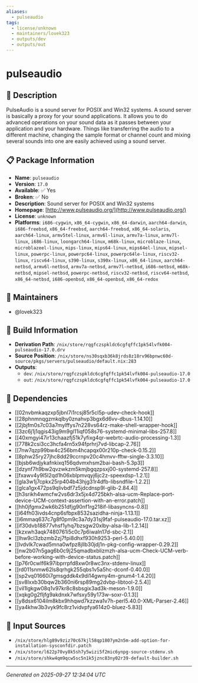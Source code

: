 ```yaml
---
aliases:
  - pulseaudio
tags:
  - license/unknown
  - maintainers/lovek323
  - outputs/dev
  - outputs/out
---
```


# pulseaudio

## 📝 Description

PulseAudio is a sound server for POSIX and Win32 systems.  A
sound server is basically a proxy for your sound applications.
It allows you to do advanced operations on your sound data as it
passes between your application and your hardware.  Things like
transferring the audio to a different machine, changing the
sample format or channel count and mixing several sounds into
one are easily achieved using a sound server.


## 📋 Package Information

- **Name**: `pulseaudio`
- **Version**: `17.0`
- **Available**: ✅ Yes
- **Broken**: ✅ No
- **Description**: Sound server for POSIX and Win32 systems
- **Homepage**: [http://www.pulseaudio.org/](http://www.pulseaudio.org/)
- **License**: `unknown`
- **Platforms**: `i686-cygwin`, `x86_64-cygwin`, `x86_64-darwin`, `aarch64-darwin`, `i686-freebsd`, `x86_64-freebsd`, `aarch64-freebsd`, `x86_64-solaris`, `aarch64-linux`, `armv5tel-linux`, `armv6l-linux`, `armv7a-linux`, `armv7l-linux`, `i686-linux`, `loongarch64-linux`, `m68k-linux`, `microblaze-linux`, `microblazeel-linux`, `mips-linux`, `mips64-linux`, `mips64el-linux`, `mipsel-linux`, `powerpc-linux`, `powerpc64-linux`, `powerpc64le-linux`, `riscv32-linux`, `riscv64-linux`, `s390-linux`, `s390x-linux`, `x86_64-linux`, `aarch64-netbsd`, `armv6l-netbsd`, `armv7a-netbsd`, `armv7l-netbsd`, `i686-netbsd`, `m68k-netbsd`, `mipsel-netbsd`, `powerpc-netbsd`, `riscv32-netbsd`, `riscv64-netbsd`, `x86_64-netbsd`, `i686-openbsd`, `x86_64-openbsd`, `x86_64-redox`
## 👥 Maintainers

- @lovek323


## 🔧 Build Information

- **Derivation Path**: `/nix/store/rqgfczspkldc6cgfqffc1pk54lvfk004-pulseaudio-17.0.drv`
- **Source Position**: `/nix/store/ns30sqxb36k8jrds8z18rv96bpnwc60d-source/pkgs/servers/pulseaudio/default.nix:283`
- **Outputs**:
  - `dev`:  `/nix/store/rqgfczspkldc6cgfqffc1pk54lvfk004-pulseaudio-17.0`
  - `out`:  `/nix/store/rqgfczspkldc6cgfqffc1pk54lvfk004-pulseaudio-17.0`

## 🔗 Dependencies

- [[02nvbmkaqzxp5jbnl7i1rcsj85r5cl5p-udev-check-hook]]
- [[28phnmnqgzmkqlby0znahvp3bgx6d6vv-dbus-1.14.10]]
- [[2jbjfm0s7c03a7mylffys7n228vs64rz-make-shell-wrapper-hook]]
- [[3zc6j1j1qgis43ig9m9gl11iqf058s76-systemd-minimal-libs-257.8]]
- [[40xmgyi47ir13chaazfj51k7yfixg4qr-webrtc-audio-processing-1.3]]
- [[778k2csi3cc3hcfa4rn5x94fprhrj7vd-libcap-2.76]]
- [[7nw7qzp99bw4c256bm4hcapqx00r210p-check-0.15.2]]
- [[8phw25ry27jhc8dd29ccrnpv20c4hmvv-fftw-single-3.3.10]]
- [[bjsb6wdjykafnkixq156qdvmxhsm2bai-bash-5.3p3]]
- [[dzynf7h9bw2qvzwkzm5kmjbgqzpsxj00-systemd-257.8]]
- [[fxawv4y9l5l2qd1h06xblpmvqyj6jc2z-speexdsp-1.2.1]]
- [[gla3w1j7cpkx25rp404b43hjg31r4dfb-libsndfile-1.2.2]]
- [[glca1gx472ps9qlivbdf7z5jdcdnsp9l-glib-2.84.4]]
- [[h3srikh4wmcfw2vs6dr3x5jx4d725bkh-alsa-ucm-Replace-port-device-UCM-context-assertion-with-an-error.patch]]
- [[hh0jfgmx2wk6b251dfjg90nf1rg218if-libasyncns-0.8]]
- [[i64fh03ivds4cnp6sfbpx8532sazidha-ninja-1.13.1]]
- [[i6mmaq637c7g8f0pm9c3a7dy31sj9faf-pulseaudio-17.0.tar.xz]]
- [[if30dvb18877vhsf1yhq7bzsgw20xlby-alsa-lib-1.2.14]]
- [[kzxwh3aqk7480761i5c0c7p6iwaln17d-sbc-2.1]]
- [[lhw9cl3zbzmb2zj7fpi8dhxf930h9253-perl-5.40.0]]
- [[lvdvlk7cwad5mna0wfpz8jllb30jdj1n-pkg-config-wrapper-0.29.2]]
- [[nw2b07n5gag6b0c9j25qmadbxblizmzh-alsa-ucm-Check-UCM-verb-before-working-with-device-status.patch]]
- [[p76r0cwlf6k97ibprrpfd8xw0r8wc3nx-stdenv-linux]]
- [[rd011snmw62ls8qrhgk255qbs1v5a5hc-dconf-0.40.0]]
- [[sp2vq01660i7gmsgddk4x9di14gwny4m-gnum4-1.4.20]]
- [[sv8lxxb30bqw2b360ni6rsp89mg2dvbp-libtool-2.5.4]]
- [[vil1lgkgw08q1v97kr8c8sbsgix3ad3k-meson-1.9.0]]
- [[xqkg0g2fljfg9akdnxk7wfsxy59y173w-soxr-0.1.3]]
- [[y8dsx6104ilm8kbx9hhqwd7kzzwa1v7h-perl5.40.0-XML-Parser-2.46]]
- [[ya4khw3b3vyk9fc8rz1vidvpfya614z0-bluez-5.83]]

## 📁 Input Sources

- `/nix/store/hlg89v9ziz70c67kjl58qp1807ym2n5m-add-option-for-installation-sysconfdir.patch`
- `/nix/store/l622p70vy8k5sh7y5wizi5f2mic6ynpg-source-stdenv.sh`
- `/nix/store/shkw4qm9qcw5sc5n1k5jznc83ny02r39-default-builder.sh`

---
*Generated on 2025-09-27 12:34:04 UTC*
